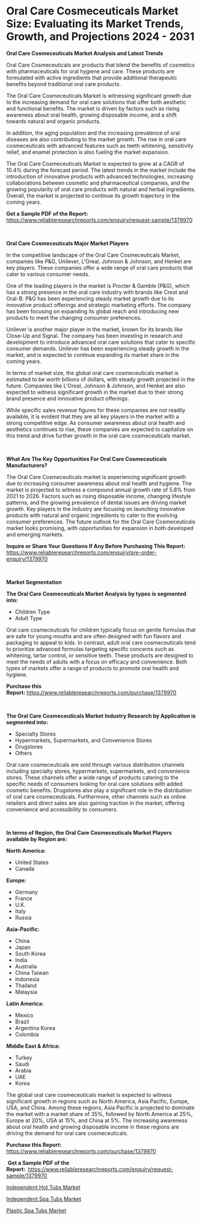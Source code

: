 <p><h1>Oral Care Cosmeceuticals Market Size: Evaluating its Market Trends, Growth, and Projections 2024 - 2031</h1></p><p><strong>Oral Care Cosmeceuticals Market Analysis and Latest Trends</strong></p>
<p><p>Oral Care Cosmeceuticals are products that blend the benefits of cosmetics with pharmaceuticals for oral hygiene and care. These products are formulated with active ingredients that provide additional therapeutic benefits beyond traditional oral care products.</p><p>The Oral Care Cosmeceuticals Market is witnessing significant growth due to the increasing demand for oral care solutions that offer both aesthetic and functional benefits. The market is driven by factors such as rising awareness about oral health, growing disposable income, and a shift towards natural and organic products.</p><p>In addition, the aging population and the increasing prevalence of oral diseases are also contributing to the market growth. The rise in oral care cosmeceuticals with advanced features such as teeth whitening, sensitivity relief, and enamel protection is also fueling the market expansion.</p><p>The Oral Care Cosmeceuticals Market is expected to grow at a CAGR of 10.4% during the forecast period. The latest trends in the market include the introduction of innovative products with advanced technologies, increasing collaborations between cosmetic and pharmaceutical companies, and the growing popularity of oral care products with natural and herbal ingredients. Overall, the market is projected to continue its growth trajectory in the coming years.</p></p>
<p><strong>Get a Sample PDF of the Report:&nbsp;</strong> <a href="https://www.reliableresearchreports.com/enquiry/request-sample/1379970">https://www.reliableresearchreports.com/enquiry/request-sample/1379970</a></p>
<p>&nbsp;</p>
<p><strong>Oral Care Cosmeceuticals Major Market Players</strong></p>
<p><p>In the competitive landscape of the Oral Care Cosmeceuticals Market, companies like P&G, Unilever, L'Oreal, Johnson & Johnson, and Henkel are key players. These companies offer a wide range of oral care products that cater to various consumer needs. </p><p>One of the leading players in the market is Procter & Gamble (P&G), which has a strong presence in the oral care industry with brands like Crest and Oral-B. P&G has been experiencing steady market growth due to its innovative product offerings and strategic marketing efforts. The company has been focusing on expanding its global reach and introducing new products to meet the changing consumer preferences.</p><p>Unilever is another major player in the market, known for its brands like Close-Up and Signal. The company has been investing in research and development to introduce advanced oral care solutions that cater to specific consumer demands. Unilever has been experiencing steady growth in the market, and is expected to continue expanding its market share in the coming years.</p><p>In terms of market size, the global oral care cosmeceuticals market is estimated to be worth billions of dollars, with steady growth projected in the future. Companies like L'Oreal, Johnson & Johnson, and Henkel are also expected to witness significant growth in the market due to their strong brand presence and innovative product offerings.</p><p>While specific sales revenue figures for these companies are not readily available, it is evident that they are all key players in the market with a strong competitive edge. As consumer awareness about oral health and aesthetics continues to rise, these companies are expected to capitalize on this trend and drive further growth in the oral care cosmeceuticals market.</p></p>
<p>&nbsp;</p>
<p><strong>What Are The Key Opportunities For Oral Care Cosmeceuticals Manufacturers?</strong></p>
<p><p>The Oral Care Cosmeceuticals market is experiencing significant growth due to increasing consumer awareness about oral health and hygiene. The market is projected to witness a compound annual growth rate of 5.8% from 2021 to 2026. Factors such as rising disposable income, changing lifestyle patterns, and the growing prevalence of dental issues are driving market growth. Key players in the industry are focusing on launching innovative products with natural and organic ingredients to cater to the evolving consumer preferences. The future outlook for the Oral Care Cosmeceuticals market looks promising, with opportunities for expansion in both developed and emerging markets.</p></p>
<p><strong>Inquire or Share Your Questions If Any Before Purchasing This Report:</strong> <a href="https://www.reliableresearchreports.com/enquiry/pre-order-enquiry/1379970">https://www.reliableresearchreports.com/enquiry/pre-order-enquiry/1379970</a></p>
<p>&nbsp;</p>
<p><strong>Market Segmentation</strong></p>
<p><strong>The Oral Care Cosmeceuticals Market Analysis by types is segmented into:</strong></p>
<p><ul><li>Children Type</li><li>Adult Type</li></ul></p>
<p><p>Oral care cosmeceuticals for children typically focus on gentle formulas that are safe for young mouths and are often designed with fun flavors and packaging to appeal to kids. In contrast, adult oral care cosmeceuticals tend to prioritize advanced formulas targeting specific concerns such as whitening, tartar control, or sensitive teeth. These products are designed to meet the needs of adults with a focus on efficacy and convenience. Both types of markets offer a range of products to promote oral health and hygiene.</p></p>
<p><strong>Purchase this Report:&nbsp;</strong><a href="https://www.reliableresearchreports.com/purchase/1379970">https://www.reliableresearchreports.com/purchase/1379970</a></p>
<p>&nbsp;</p>
<p><strong>The Oral Care Cosmeceuticals Market Industry Research by Application is segmented into:</strong></p>
<p><ul><li>Specialty Stores</li><li>Hypermarkets, Supermarkets, and Convenience Stores</li><li>Drugstores</li><li>Others</li></ul></p>
<p><p>Oral care cosmeceuticals are sold through various distribution channels including specialty stores, hypermarkets, supermarkets, and convenience stores. These channels offer a wide range of products catering to the specific needs of consumers looking for oral care solutions with added cosmetic benefits. Drugstores also play a significant role in the distribution of oral care cosmeceuticals. Furthermore, other channels such as online retailers and direct sales are also gaining traction in the market, offering convenience and accessibility to consumers.</p></p>
<p>&nbsp;</p>
<p><strong>In terms of Region, the Oral Care Cosmeceuticals Market Players available by Region are:</strong></p>
<p>
    <p> <strong> North America: </strong>
        <ul>
            <li>United States</li>
            <li>Canada</li>
        </ul>
        </p> 
    <p> <strong> Europe: </strong>
        <ul>
            <li>Germany</li>
            <li>France</li>
            <li>U.K.</li>
            <li>Italy</li>
            <li>Russia</li>
        </ul>
        </p> 
    <p> <strong> Asia-Pacific: </strong>
        <ul>
            <li>China</li>
            <li>Japan</li>
            <li>South Korea</li>
            <li>India</li>
            <li>Australia</li>
            <li>China Taiwan</li>
            <li>Indonesia</li>
            <li>Thailand</li>
            <li>Malaysia</li>
        </ul>
        </p> 
    <p> <strong> Latin America: </strong>
        <ul>
            <li>Mexico</li>
            <li>Brazil</li>
            <li>Argentina Korea</li>
            <li>Colombia</li>
        </ul>
        </p> 
    <p> <strong> Middle East & Africa: </strong>
        <ul>
            <li>Turkey</li>
            <li>Saudi</li>
            <li>Arabia</li>
            <li>UAE</li>
            <li>Korea</li>
        </ul>
    </p>
    </p>
<p><p>The global oral care cosmeceuticals market is expected to witness significant growth in regions such as North America, Asia Pacific, Europe, USA, and China. Among these regions, Asia Pacific is projected to dominate the market with a market share of 35%, followed by North America at 25%, Europe at 20%, USA at 15%, and China at 5%. The increasing awareness about oral health and growing disposable income in these regions are driving the demand for oral care cosmeceuticals.</p></p>
<p><strong>Purchase this Report: </strong><a href="https://www.reliableresearchreports.com/purchase/1379970">https://www.reliableresearchreports.com/purchase/1379970</a></p>
<p>&nbsp;<strong>Get a Sample PDF of the Report:&nbsp;&nbsp;</strong><a href="https://www.reliableresearchreports.com/enquiry/request-sample/1379970">https://www.reliableresearchreports.com/enquiry/request-sample/1379970</a></p>
<p><strong></strong></p>
<p><p><a href="https://github.com/edytherolanlouisejk1miz0wig/Market-Research-Report-List-1/blob/main/independent-hot-tubs-market.md">Independent Hot Tubs Market</a></p><p><a href="https://github.com/RoccoManning/Market-Research-Report-List-4/blob/main/independent-spa-tubs-market.md">Independent Spa Tubs Market</a></p><p><a href="https://github.com/gulaimolin/Market-Research-Report-List-3/blob/main/plastic-spa-tubs-market.md">Plastic Spa Tubs Market</a></p></p>